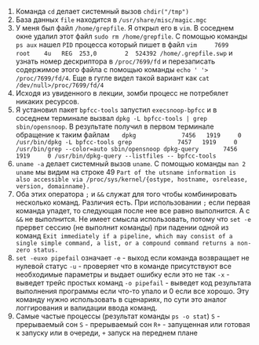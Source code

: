1. Команда `cd` делает системный вызов `chdir("/tmp")`
2. База данных `file` находится в `/usr/share/misc/magic.mgc`
3. У меня был файл `/home/grepfile`. Я открыл его в `vim`. В соседнем окне удалил этот файл `sudo rm /home/grepfile`. С помощью команды `ps aux` нашел `PID` процесса который пишет в файл `vim     7699    root    4u   REG  253,0        2  524392 /home/.grepfile.swp` и узнать номер дескриптора в `/proc/7699/fd` и перезаписать содержимое этого файла с помощью команды `echo ' '> /proc/7699/fd/4`. Еще в гугле видел такой вариант как `cat /dev/null>/proc/7699/fd/4`
4. Исходя из увиденного в лекции, зомби процесс не потребялет никаких ресурсов.
5. Я установил пакет `bpfcc-tools` запустил `execsnoop-bpfcc` и в соседнем терминале вызвал `dpkg -L bpfcc-tools | grep sbin/opensnoop`. В результате получил в первом терминале обращение к таким файлам
`	dpkg             7456   1919     0 /usr/bin/dpkg -L bpfcc-tools
	grep             7457   1919     0 /usr/bin/grep --color=auto sbin/opensnoop
	dpkg-query       7456   1919     0 /usr/bin/dpkg-query --listfiles -- bpfcc-tools`
6. `uname -a` делает системный вызов `uname`. С помощью команды `man 2 uname` мы видим на строке 49 `Part of the utsname information is also accessible via /proc/sys/kernel/{ostype, hostname, osrelease, version, domainname}.`
7. Оба этих оператора `;` и `&&` служат для того чтобы комбинировать несколько команд. Различия есть. При использовании `;` если первая команда упадет, то следующая после нее все равно выполнится. А с `&&` не выполнится. Не имеет смысла использовать, потому что `set -e` прервет сессию (не выполнит команды) при падении одной из команд `Exit immediately if a pipeline, which may consist of a single simple command, a list, or a compound command returns a non-zero status.`
8. `set -euxo pipefail` означает 
`-e` - выход если команда возвращает не нулевой статус
`-u` - проверяет что в команде присутствуют все необходимые параметры и выдает ошибку если это не так
`-x` - выведет трейс простых команд
`-o pipefail` - выведет код результата выполнения программы если что-то упало и 0 если все хорошо.
Эту команду нужно использовать в сценариях, по сути это аналог логгирования и валидации ввода команд.
9. 	Самые частые процессы (результат команды `ps -o stat`)
`S` - прерываемый сон
`S` - прерываемый сон
`R+` - запущенная или готовая к запуску или в очереди, `+` запуск на переднем плане